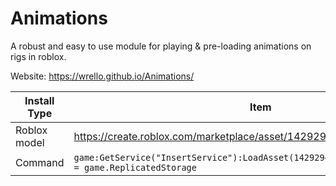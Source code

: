 # Animations
A robust and easy to use module for playing & pre-loading animations on rigs in roblox.

Website: https://wrello.github.io/Animations/ 

| Install Type | Item |
| ---          | --- |
| Roblox model | https://create.roblox.com/marketplace/asset/14292949504 |
| Command | `game:GetService("InsertService"):LoadAsset(14292949504).Animations.Parent = game.ReplicatedStorage` |

